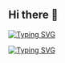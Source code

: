 ## Hi there 👋

[![Typing SVG](https://readme-typing-svg.demolab.com?font=Fira+Code&pause=1000&repeat=false&random=true&width=435&lines=Hi!!+Call+me+Mazuto)](https://git.io/typing-svg)

[![Typing SVG](https://readme-typing-svg.demolab.com?font=Fira+Code&pause=1000&random=true&width=435&lines=Welcome+to+My+World+of+Pixelates)](https://git.io/typing-svg)


<!--
**smazuan/smazuan** is a ✨ _special_ ✨ repository because its `README.md` (this file) appears on your GitHub profile.

Here are some ideas to get you started:

- 🔭 I’m currently working on ...
- 🌱 I’m currently learning ...
- 👯 I’m looking to collaborate on ...
- 🤔 I’m looking for help with ...
- 💬 Ask me about ...
- 📫 How to reach me: ...
- 😄 Pronouns: ...
- ⚡ Fun fact: ...
-->
